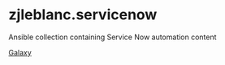 # zjleblanc.servicenow

Ansible collection containing Service Now automation content

[Galaxy](https://galaxy.ansible.com/ui/repo/published/zjleblanc/servicenow/)
